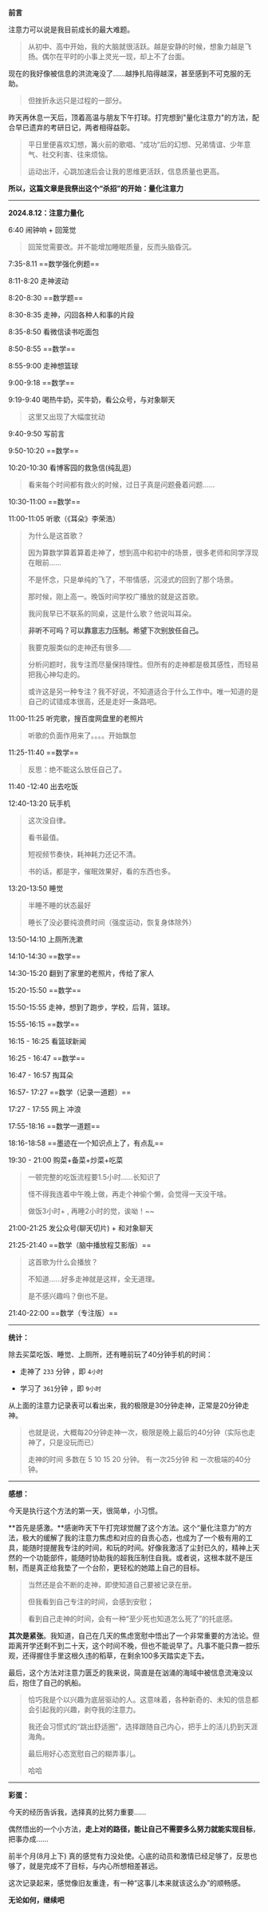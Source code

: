 **前言**

注意力可以说是我目前成长的最大难题。

> 从初中、高中开始，我的大脑就很活跃。越是安静的时候，想象力越是飞扬。偶尔在平时的小事上灵光一现，却上不了台面。

现在的我好像被信息的洪流淹没了......越挣扎陷得越深，甚至感到不可克服的无助。

> 但挫折永远只是过程的一部分。

昨天再休息一天后，顶着高温与朋友下午打球。打完想到"量化注意力"的方法，配合早已遗弃的考研日记，两者相得益彰。

> 平日里便喜欢幻想，篝火前的歌唱、“成功“后的幻想、兄弟情谊、少年意气、社交利害、往来烦恼。
>
> 运动出汗，心跳加速后会让我的思维更活跃，信息质量也更高。

**所以，这篇文章是我祭出这个“杀招”的开始：量化注意力**



---



**2024.8.12：注意力量化**



6:40 闹钟响 + 回笼觉

> 回笼觉需要改。并不能增加睡眠质量，反而头脑昏沉。

7:35-8.11 ==数学强化例题==

8:11-8:20 走神波动

8:20-8:30 ==数学题==

8:30-8:35 走神，闪回各种人和事的片段

8:35-8:50  看微信读书吃面包

8:50-8:55 ==数学==

8:55-9:00 走神想篮球

9:00-9:18 ==数学==

9:19-9:40 喝热牛奶，买牛奶，看公众号，与对象聊天

> 这里又出现了大幅度扰动

9:40-9:50  写前言

9:50-10:20 ==数学==

10:20-10:30 看博客园的救急信(纯乱逛)

> 看来每个时间都有救火的时候，过日子真是问题叠着问题......

10:30-11:00 ==数学==

11:00-11:05 听歌（《耳朵》李荣浩）

> 为什么是这首歌？
>
> 因为算数学算着算着走神了，想到高中和初中的场景，很多老师和同学浮现在眼前......
>
> 不是怀念，只是单纯的飞了，不带情感，沉浸式的回到了那个场景。
>
> 那时候，刚上高一。晚饭时间学校广播放的就是这首歌。
>
> 我问我早已不联系的同桌，这是什么歌？他说叫耳朵。
>
> **非听不可吗？可以靠意志力压制。希望下次别放任自己。**

> 我要克服类似的走神还有很多......
>
> 分析问题时，我专注而尽量保持理性。但所有的走神都是极其感性，而轻易把我心神勾走的。
>
> 或许这是另一种专注？我不好说，不知道适合于什么工作中。唯一知道的是自己的试错成本很高，还是走好一条路吧。

11:00-11:25 听完歌，搜百度网盘里的老照片

> 听歌的负面作用来了。。。。开始飘忽

11:25-11:40 ==数学==

> 反思：绝不能这么放任自己了。

11:40 -12:40 出去吃饭

12:40-13:20 玩手机

> 这次没自律。
>
> 看书最值。
>
> 短视频节奏快，耗神耗力还记不清。
>
> 书的话，都是字，催眠效果好，看的东西也多。

13:20-13:50 睡觉

> 半睡不睡的状态最好
>
> 睡长了没必要纯浪费时间（强度运动，恢复身体除外）

13:50-14:10 上厕所洗漱

14:10-14:30 ==数学==

14:30-15:20 翻到了家里的老照片，传给了家人

15:20-15:50 ==数学==

15:50-15:55 走神，想到了跑步，学校，后背，篮球。

15:55-16:15 ==数学==

16:15 - 16:25 看篮球新闻

16:25 - 16:47 ==数学==

16:47 - 16:57 掏耳朵

16:57- 17:27 ==数学（记录一道题）==

17:27 - 17:55 网上 冲浪

17:55-18:16 ==数学一道题==

18:16-18:58 ==墨迹在一个知识点上了，有点乱==

19:30 - 21:00 购菜+备菜+炒菜+吃菜

> 一顿完整的吃饭流程要1.5小时......长知识了
>
> 怪不得我连着中午晚上做，再走个神偷个懒，会觉得一天没干啥。
>
> 做饭3小时+ ,  再睡2小时的觉，诶呦！~~

21:00-21:25 发公众号(聊天切片) + 和对象聊天

21:25-21:40 ==数学（脑中播放程艾影版）==

> 这首歌为什么会播放？
>
> 不知道......好多走神就是这样，全无道理。
>
> 是不感兴趣吗？倒也不是。

21:40-22:00 ==数学（专注版）==



---



**统计：**

除去买菜吃饭、睡觉、上厕所，还有睡前玩了40分钟手机的时间：

- 走神了 `233` 分钟 ，即 `4小时`

- 学习了 `361`分钟 ，即  `9小时`

从上面的注意力记录表可以看出来，我的极限是30分钟走神，正常是20分钟走神。

> 也就是说，大概每20分钟走神一次，极限是晚上最后的40分钟（实际也走神了，只是没玩而已）
>
> 走神的时间 多数在 5 10 15 20 分钟。 有一次25分钟 和 一次极端的40分钟。



---

**感想：**

今天是执行这个方法的第一天，很简单，小习惯。

**首先是感激。**感谢昨天下午打完球觉醒了这个方法。这个“量化注意力”的方法，极大的缓解了我的注意力焦虑和对应的自责心态，也成为了一个极有用的工具，能随时提醒我专注的时间，和玩的时间。好像我激活了尘封已久的，精神上天然的一个功能部件，能随时协助我的超我压制住自我。或者说，这根本就不是压制，而是真正给我垫了一个台阶，更轻松的她踏上自己的目标。

> 当然还是会不断的走神，即使知道自己要被记录在册。
>
> 但我看到自己专注的时间，会感到安慰；
>
> 看到自己走神的时间，会有一种“至少死也知道怎么死了”的托底感。

**其次是紧张**。我知道，自己在几天的焦虑宽慰中悟出了一个非常重要的方法论。但距离开学还剩不到二十天，这个时间不晚，但也不能说早了。凡事不能只靠一腔乐观，还得握住手里这根久违的稻草，在剩余100多天踏实走下去。

最后，这个方法对注意力匮乏的我来说，简直是在汹涌的海域中被信息流淹没以后，抱住了自己的帆船。

> 恰巧我是个以兴趣为底层驱动的人。这意味着，各种新奇的、未知的信息都会引起我的兴趣，剥夺我的注意力。
>
> 我还会习惯式的“跳出舒适圈”，选择跟随自己内心，把手上的活儿扔到天涯海角。
>
> 最后用好心态宽慰自己的糊弄事儿。
>
> 哈哈

---

**彩蛋：**

今天的经历告诉我，选择真的比努力重要......

偶然悟出的一个小方法，**走上对的路径，能让自己不需要多么努力就能实现目标**，把事办成......

前半个月(8月上下) 真的感觉有力没处使。心底的动员和激情已经足够了，反思也够了，就是完成不了目标，与内心所想相差甚远。

这次记录起来，感觉像旧友重逢，有一种“这事儿本来就该这么办”的顺畅感。

**无论如何，继续吧**